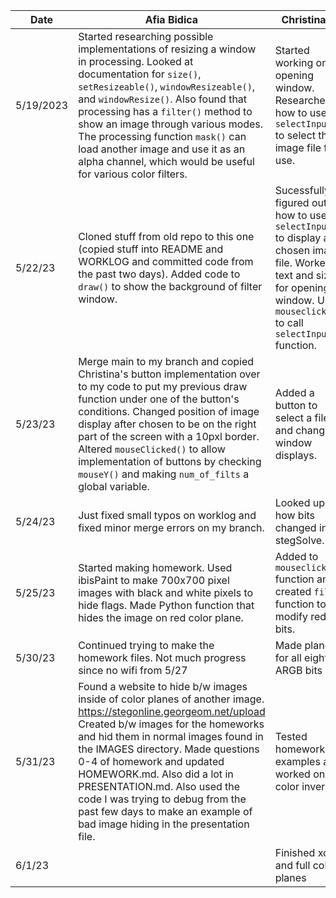 Date | Afia Bidica | Christina Ye
--- | --- | ---
5/19/2023 | Started researching possible implementations of resizing a window in processing. Looked at documentation for `size()`, `setResizeable()`, `windowResizeable()`, and `windowResize()`. Also found that processing has a `filter()` method to show an image through various modes. The processing function `mask()` can load another image and use it as an alpha channel, which would be useful for various color filters.| Started working on the opening window. Researched how to use `selectInput()` to select the image file for use.
5/22/23 | Cloned stuff from old repo to this one (copied stuff into README and WORKLOG and committed code from the past two days). Added code to `draw()` to show the background of filter window.| Sucessfully figured out how to use `selectInput()` to display a chosen image file. Worked on text and sizing for opening window. Used `mouseclicked()` to call `selectInput()` function.
5/23/23 | Merge main to my branch and copied Christina's button implementation over to my code to put my previous draw function under one of the button's conditions. Changed position of image display after chosen to be on the right part of the screen with a 10pxl border. Altered `mouseClicked()` to allow implementation of buttons by checking `mouseY()` and making `num_of_filts` a global variable.| Added a button to select a file and changed window displays.
5/24/23 | Just fixed small typos on worklog and fixed minor merge errors on my branch. | Looked up how bits changed in stegSolve.
5/25/23 | Started making homework. Used ibisPaint to make 700x700 pixel images with black and white pixels to hide flags. Made Python function that hides the image on red color plane.| Added to `mouseclicked()` function and created `fil()` function to modify red bits.
5/30/23 | Continued trying to make the homework files. Not much progress since no wifi from 5/27 | Made planes for all eight ARGB bits
5/31/23 | Found a website to hide b/w images inside of color planes of another image. https://stegonline.georgeom.net/upload Created b/w images for the homeworks and hid them in normal images found in the IMAGES directory. Made questions 0-4 of homework and updated HOMEWORK.md. Also did a lot in PRESENTATION.md. Also used the code I was trying to debug from the past few days to make an example of bad image hiding in the presentation file. | Tested homework examples and worked on color inversion
6/1/23 | | Finished xor and full color planes
